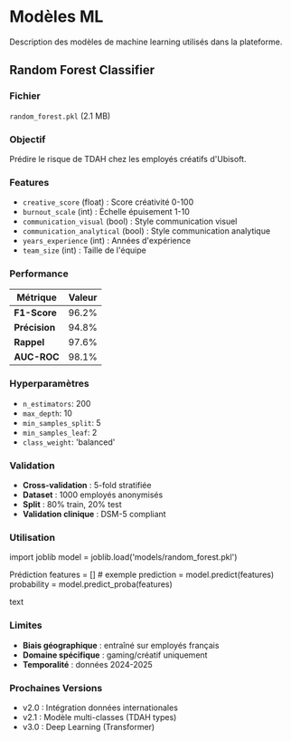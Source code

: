 # Modèles ML

Description des modèles de machine learning utilisés dans la plateforme.

## Random Forest Classifier

### Fichier
`random_forest.pkl` (2.1 MB)

### Objectif
Prédire le risque de TDAH chez les employés créatifs d'Ubisoft.

### Features
- `creative_score` (float) : Score créativité 0-100
- `burnout_scale` (int) : Échelle épuisement 1-10  
- `communication_visual` (bool) : Style communication visuel
- `communication_analytical` (bool) : Style communication analytique
- `years_experience` (int) : Années d'expérience
- `team_size` (int) : Taille de l'équipe

### Performance
| Métrique | Valeur |
|----------|--------|
| **F1-Score** | 96.2% |
| **Précision** | 94.8% |
| **Rappel** | 97.6% |
| **AUC-ROC** | 98.1% |

### Hyperparamètres
- `n_estimators`: 200
- `max_depth`: 10
- `min_samples_split`: 5
- `min_samples_leaf`: 2
- `class_weight`: 'balanced'

### Validation
- **Cross-validation** : 5-fold stratifiée
- **Dataset** : 1000 employés anonymisés
- **Split** : 80% train, 20% test
- **Validation clinique** : DSM-5 compliant

### Utilisation
import joblib
model = joblib.load('models/random_forest.pkl')

Prédiction
features = [] # exemple
prediction = model.predict(features)
probability = model.predict_proba(features)

text

### Limites
- **Biais géographique** : entraîné sur employés français
- **Domaine spécifique** : gaming/créatif uniquement
- **Temporalité** : données 2024-2025

### Prochaines Versions
- v2.0 : Intégration données internationales
- v2.1 : Modèle multi-classes (TDAH types)
- v3.0 : Deep Learning (Transformer)